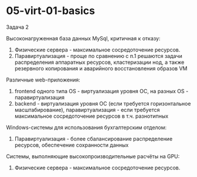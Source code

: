 # 05-virt-01-basics
Задача 2

Высоконагруженная база данных MySql, критичная к отказу:
1. Физические сервера - максимальное сосредоточение ресурсов.
2. Паравиртуализация - проще по сравнению с п.1 решаются задачи распределения аппаратных ресурсов, кластеризации нод, а также резервного копирования и аварийного восстановления образов VM

Различные web-приложения:
1. frontend одного типа OS - виртуализация уровня ОС, на разных OS - паравиртуализация
2. backend - виртуализация уровня ОС (если требуется горизонтальное масштабирование), паравиртуализация - если требуется максимальное сосредоточение ресурсов в т.ч. разнотипных

Windows-системы для использования бухгалтерским отделом:
1. Паравиртуализация - более сбалансирование распределение ресурсов, обеспечение сохранности данных

Системы, выполняющие высокопроизводительные расчёты на GPU:
1. Физические сервера - максимальное сосредоточение ресурсов.
